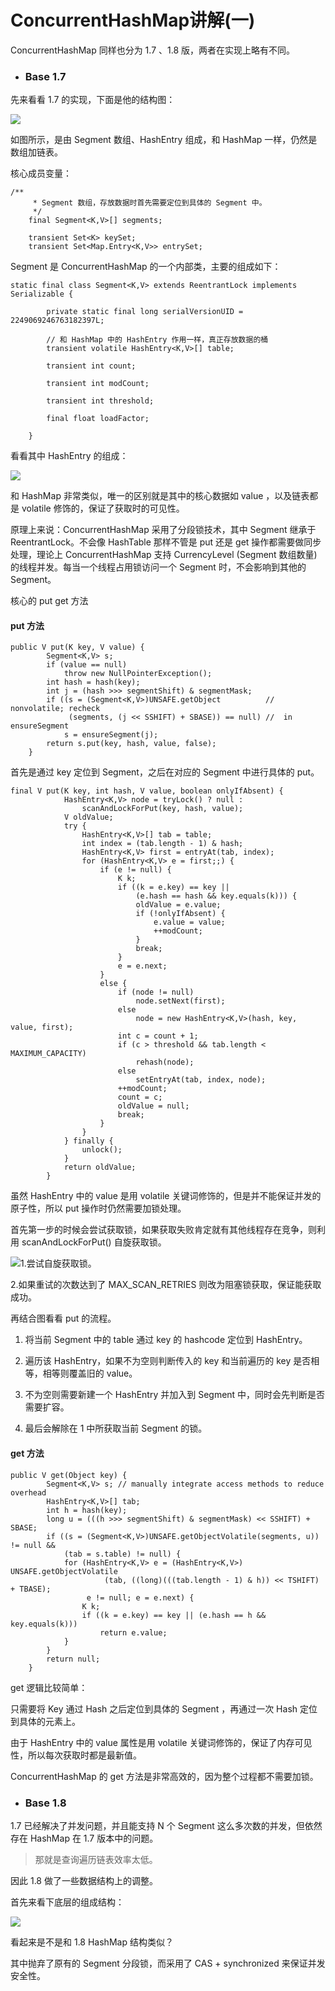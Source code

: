 # ConcurrentHashMap讲解\(一\)

ConcurrentHashMap 同样也分为 1.7 、1.8 版，两者在实现上略有不同。

* ### **Base 1.7**

先来看看 1.7 的实现，下面是他的结构图：

![](https://mmbiz.qpic.cn/mmbiz_jpg/csD7FygBVl2YrHfgckicQvCZFaT240KJuFYL4rHqAwSJOQXIBqL76h5M8hnOJdaVowDrHicIZ4LTYtKDPBa2Bl9Q/640?wx_fmt=jpeg&tp=webp&wxfrom=5&wx_lazy=1)

如图所示，是由 Segment 数组、HashEntry 组成，和 HashMap 一样，仍然是数组加链表。

核心成员变量：

```
/**
     * Segment 数组，存放数据时首先需要定位到具体的 Segment 中。
     */
    final Segment<K,V>[] segments;

    transient Set<K> keySet;
    transient Set<Map.Entry<K,V>> entrySet;
```

Segment 是 ConcurrentHashMap 的一个内部类，主要的组成如下：

```
static final class Segment<K,V> extends ReentrantLock implements Serializable {

        private static final long serialVersionUID = 2249069246763182397L;

        // 和 HashMap 中的 HashEntry 作用一样，真正存放数据的桶
        transient volatile HashEntry<K,V>[] table;

        transient int count;

        transient int modCount;

        transient int threshold;

        final float loadFactor;

    }
```

看看其中 HashEntry 的组成：

![](https://mmbiz.qpic.cn/mmbiz_jpg/csD7FygBVl2YrHfgckicQvCZFaT240KJuDFkA8uvql3mGTNqibibfuEOnjjC9FAB8VZwR0TazTgKf0MlhGrCXv7Sw/640?wx_fmt=jpeg&tp=webp&wxfrom=5&wx_lazy=1)

和 HashMap 非常类似，唯一的区别就是其中的核心数据如 value ，以及链表都是 volatile 修饰的，保证了获取时的可见性。

原理上来说：ConcurrentHashMap 采用了分段锁技术，其中 Segment 继承于 ReentrantLock。不会像 HashTable 那样不管是 put 还是 get 操作都需要做同步处理，理论上 ConcurrentHashMap 支持 CurrencyLevel \(Segment 数组数量\)的线程并发。每当一个线程占用锁访问一个 Segment 时，不会影响到其他的 Segment。

核心的 put get 方法

#### **put 方法**

```
public V put(K key, V value) {
        Segment<K,V> s;
        if (value == null)
            throw new NullPointerException();
        int hash = hash(key);
        int j = (hash >>> segmentShift) & segmentMask;
        if ((s = (Segment<K,V>)UNSAFE.getObject          // nonvolatile; recheck
             (segments, (j << SSHIFT) + SBASE)) == null) //  in ensureSegment
            s = ensureSegment(j);
        return s.put(key, hash, value, false);
    }
```

首先是通过 key 定位到 Segment，之后在对应的 Segment 中进行具体的 put。

```
final V put(K key, int hash, V value, boolean onlyIfAbsent) {
            HashEntry<K,V> node = tryLock() ? null :
                scanAndLockForPut(key, hash, value);
            V oldValue;
            try {
                HashEntry<K,V>[] tab = table;
                int index = (tab.length - 1) & hash;
                HashEntry<K,V> first = entryAt(tab, index);
                for (HashEntry<K,V> e = first;;) {
                    if (e != null) {
                        K k;
                        if ((k = e.key) == key ||
                            (e.hash == hash && key.equals(k))) {
                            oldValue = e.value;
                            if (!onlyIfAbsent) {
                                e.value = value;
                                ++modCount;
                            }
                            break;
                        }
                        e = e.next;
                    }
                    else {
                        if (node != null)
                            node.setNext(first);
                        else
                            node = new HashEntry<K,V>(hash, key, value, first);
                        int c = count + 1;
                        if (c > threshold && tab.length < MAXIMUM_CAPACITY)
                            rehash(node);
                        else
                            setEntryAt(tab, index, node);
                        ++modCount;
                        count = c;
                        oldValue = null;
                        break;
                    }
                }
            } finally {
                unlock();
            }
            return oldValue;
        }
```

虽然 HashEntry 中的 value 是用 volatile 关键词修饰的，但是并不能保证并发的原子性，所以 put 操作时仍然需要加锁处理。

首先第一步的时候会尝试获取锁，如果获取失败肯定就有其他线程存在竞争，则利用 scanAndLockForPut\(\) 自旋获取锁。

![](https://mmbiz.qpic.cn/mmbiz_jpg/csD7FygBVl2YrHfgckicQvCZFaT240KJuQahXKiaeuX1t5Xn8vqMhDpCic05KvuyvN5lrrK17BlDiaE2Qrh4aw9KAQ/640?wx_fmt=jpeg&tp=webp&wxfrom=5&wx_lazy=1)1.尝试自旋获取锁。

2.如果重试的次数达到了 MAX\_SCAN\_RETRIES 则改为阻塞锁获取，保证能获取成功。

再结合图看看 put 的流程。

1. 将当前 Segment 中的 table 通过 key 的 hashcode 定位到 HashEntry。

2. 遍历该 HashEntry，如果不为空则判断传入的 key 和当前遍历的 key 是否相等，相等则覆盖旧的 value。

3. 不为空则需要新建一个 HashEntry 并加入到 Segment 中，同时会先判断是否需要扩容。

4. 最后会解除在 1 中所获取当前 Segment 的锁。

#### **get 方法**

```
public V get(Object key) {
        Segment<K,V> s; // manually integrate access methods to reduce overhead
        HashEntry<K,V>[] tab;
        int h = hash(key);
        long u = (((h >>> segmentShift) & segmentMask) << SSHIFT) + SBASE;
        if ((s = (Segment<K,V>)UNSAFE.getObjectVolatile(segments, u)) != null &&
            (tab = s.table) != null) {
            for (HashEntry<K,V> e = (HashEntry<K,V>) UNSAFE.getObjectVolatile
                     (tab, ((long)(((tab.length - 1) & h)) << TSHIFT) + TBASE);
                 e != null; e = e.next) {
                K k;
                if ((k = e.key) == key || (e.hash == h && key.equals(k)))
                    return e.value;
            }
        }
        return null;
    }
```

get 逻辑比较简单：

只需要将 Key 通过 Hash 之后定位到具体的 Segment ，再通过一次 Hash 定位到具体的元素上。

由于 HashEntry 中的 value 属性是用 volatile 关键词修饰的，保证了内存可见性，所以每次获取时都是最新值。

ConcurrentHashMap 的 get 方法是非常高效的，因为整个过程都不需要加锁。

* ### **Base 1.8**

1.7 已经解决了并发问题，并且能支持 N 个 Segment 这么多次数的并发，但依然存在 HashMap 在 1.7 版本中的问题。

> 那就是查询遍历链表效率太低。

因此 1.8 做了一些数据结构上的调整。

首先来看下底层的组成结构：

![](https://mmbiz.qpic.cn/mmbiz_jpg/csD7FygBVl2YrHfgckicQvCZFaT240KJuUfRMPmJ4ib95BpUVDkecPy5kBCXxdq15XzO6MMhH5FRvsADhwFXZI5Q/640?wx_fmt=jpeg&tp=webp&wxfrom=5&wx_lazy=1)

看起来是不是和 1.8 HashMap 结构类似？

  


其中抛弃了原有的 Segment 分段锁，而采用了 CAS + synchronized 来保证并发安全性。





